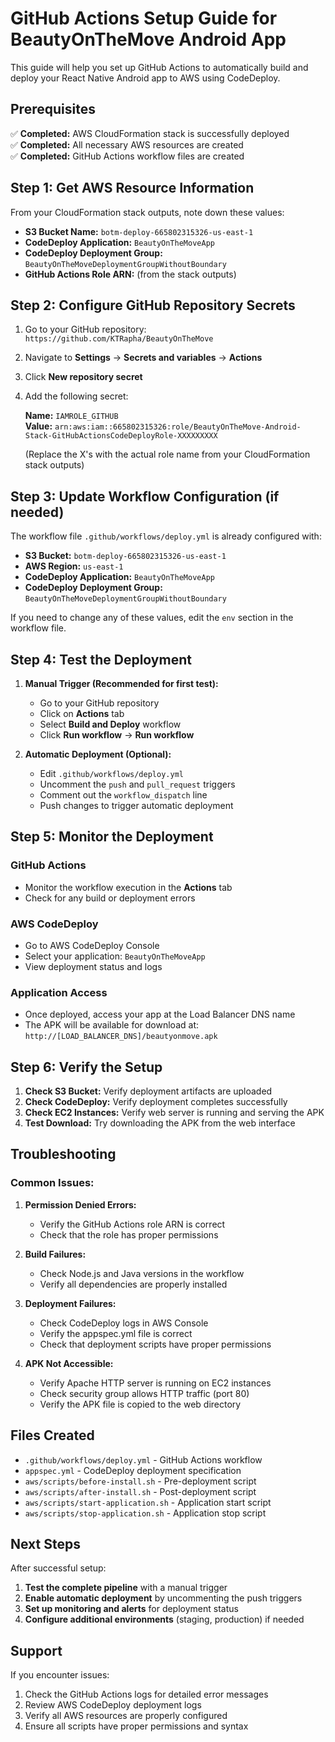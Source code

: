 # GitHub Actions Setup Guide for BeautyOnTheMove Android App

This guide will help you set up GitHub Actions to automatically build and deploy your React Native Android app to AWS using CodeDeploy.

## Prerequisites

✅ **Completed:** AWS CloudFormation stack is successfully deployed  
✅ **Completed:** All necessary AWS resources are created  
✅ **Completed:** GitHub Actions workflow files are created  

## Step 1: Get AWS Resource Information

From your CloudFormation stack outputs, note down these values:

- **S3 Bucket Name:** `botm-deploy-665802315326-us-east-1`
- **CodeDeploy Application:** `BeautyOnTheMoveApp`
- **CodeDeploy Deployment Group:** `BeautyOnTheMoveDeploymentGroupWithoutBoundary`
- **GitHub Actions Role ARN:** (from the stack outputs)

## Step 2: Configure GitHub Repository Secrets

1. Go to your GitHub repository: `https://github.com/KTRapha/BeautyOnTheMove`
2. Navigate to **Settings** → **Secrets and variables** → **Actions**
3. Click **New repository secret**
4. Add the following secret:

   **Name:** `IAMROLE_GITHUB`  
   **Value:** `arn:aws:iam::665802315326:role/BeautyOnTheMove-Android-Stack-GitHubActionsCodeDeployRole-XXXXXXXXX`

   (Replace the X's with the actual role name from your CloudFormation stack outputs)

## Step 3: Update Workflow Configuration (if needed)

The workflow file `.github/workflows/deploy.yml` is already configured with:

- **S3 Bucket:** `botm-deploy-665802315326-us-east-1`
- **AWS Region:** `us-east-1`
- **CodeDeploy Application:** `BeautyOnTheMoveApp`
- **CodeDeploy Deployment Group:** `BeautyOnTheMoveDeploymentGroupWithoutBoundary`

If you need to change any of these values, edit the `env` section in the workflow file.

## Step 4: Test the Deployment

1. **Manual Trigger (Recommended for first test):**
   - Go to your GitHub repository
   - Click on **Actions** tab
   - Select **Build and Deploy** workflow
   - Click **Run workflow** → **Run workflow**

2. **Automatic Deployment (Optional):**
   - Edit `.github/workflows/deploy.yml`
   - Uncomment the `push` and `pull_request` triggers
   - Comment out the `workflow_dispatch` line
   - Push changes to trigger automatic deployment

## Step 5: Monitor the Deployment

### GitHub Actions
- Monitor the workflow execution in the **Actions** tab
- Check for any build or deployment errors

### AWS CodeDeploy
- Go to AWS CodeDeploy Console
- Select your application: `BeautyOnTheMoveApp`
- View deployment status and logs

### Application Access
- Once deployed, access your app at the Load Balancer DNS name
- The APK will be available for download at: `http://[LOAD_BALANCER_DNS]/beautyonmove.apk`

## Step 6: Verify the Setup

1. **Check S3 Bucket:** Verify deployment artifacts are uploaded
2. **Check CodeDeploy:** Verify deployment completes successfully
3. **Check EC2 Instances:** Verify web server is running and serving the APK
4. **Test Download:** Try downloading the APK from the web interface

## Troubleshooting

### Common Issues:

1. **Permission Denied Errors:**
   - Verify the GitHub Actions role ARN is correct
   - Check that the role has proper permissions

2. **Build Failures:**
   - Check Node.js and Java versions in the workflow
   - Verify all dependencies are properly installed

3. **Deployment Failures:**
   - Check CodeDeploy logs in AWS Console
   - Verify the appspec.yml file is correct
   - Check that deployment scripts have proper permissions

4. **APK Not Accessible:**
   - Verify Apache HTTP server is running on EC2 instances
   - Check security group allows HTTP traffic (port 80)
   - Verify the APK file is copied to the web directory

## Files Created

- `.github/workflows/deploy.yml` - GitHub Actions workflow
- `appspec.yml` - CodeDeploy deployment specification
- `aws/scripts/before-install.sh` - Pre-deployment script
- `aws/scripts/after-install.sh` - Post-deployment script
- `aws/scripts/start-application.sh` - Application start script
- `aws/scripts/stop-application.sh` - Application stop script

## Next Steps

After successful setup:

1. **Test the complete pipeline** with a manual trigger
2. **Enable automatic deployment** by uncommenting the push triggers
3. **Set up monitoring and alerts** for deployment status
4. **Configure additional environments** (staging, production) if needed

## Support

If you encounter issues:
1. Check the GitHub Actions logs for detailed error messages
2. Review AWS CodeDeploy deployment logs
3. Verify all AWS resources are properly configured
4. Ensure all scripts have proper permissions and syntax 